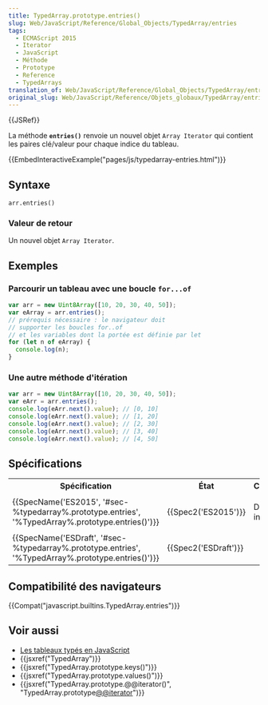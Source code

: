 ```yaml
---
title: TypedArray.prototype.entries()
slug: Web/JavaScript/Reference/Global_Objects/TypedArray/entries
tags:
  - ECMAScript 2015
  - Iterator
  - JavaScript
  - Méthode
  - Prototype
  - Reference
  - TypedArrays
translation_of: Web/JavaScript/Reference/Global_Objects/TypedArray/entries
original_slug: Web/JavaScript/Reference/Objets_globaux/TypedArray/entries
---
```

{{JSRef}}

La méthode **`entries()`** renvoie un nouvel objet `Array Iterator` qui contient les paires clé/valeur pour chaque indice du tableau.

{{EmbedInteractiveExample("pages/js/typedarray-entries.html")}}

## Syntaxe

    arr.entries()

### Valeur de retour

Un nouvel objet `Array Iterator`.

## Exemples

### Parcourir un tableau avec une boucle `for...of`

```js
var arr = new Uint8Array([10, 20, 30, 40, 50]);
var eArray = arr.entries();
// prérequis nécessaire : le navigateur doit
// supporter les boucles for..of
// et les variables dont la portée est définie par let
for (let n of eArray) {
  console.log(n);
}
```

### Une autre méthode d'itération

```js
var arr = new Uint8Array([10, 20, 30, 40, 50]);
var eArr = arr.entries();
console.log(eArr.next().value); // [0, 10]
console.log(eArr.next().value); // [1, 20]
console.log(eArr.next().value); // [2, 30]
console.log(eArr.next().value); // [3, 40]
console.log(eArr.next().value); // [4, 50]
```

## Spécifications

<table class="standard-table">
  <tbody>
    <tr>
      <th scope="col">Spécification</th>
      <th scope="col">État</th>
      <th scope="col">Commentaires</th>
    </tr>
    <tr>
      <td>
        {{SpecName('ES2015', '#sec-%typedarray%.prototype.entries', '%TypedArray%.prototype.entries()')}}
      </td>
      <td>{{Spec2('ES2015')}}</td>
      <td><p>Définition initiale.</p></td>
    </tr>
    <tr>
      <td>
        {{SpecName('ESDraft', '#sec-%typedarray%.prototype.entries', '%TypedArray%.prototype.entries()')}}
      </td>
      <td>{{Spec2('ESDraft')}}</td>
      <td> </td>
    </tr>
  </tbody>
</table>

## Compatibilité des navigateurs

{{Compat("javascript.builtins.TypedArray.entries")}}

## Voir aussi

- [Les tableaux typés en JavaScript](/fr/docs/Web/JavaScript/Tableaux_typés)
- {{jsxref("TypedArray")}}
- {{jsxref("TypedArray.prototype.keys()")}}
- {{jsxref("TypedArray.prototype.values()")}}
- {{jsxref("TypedArray.prototype.@@iterator()", "TypedArray.prototype[@@iterator]()")}}
